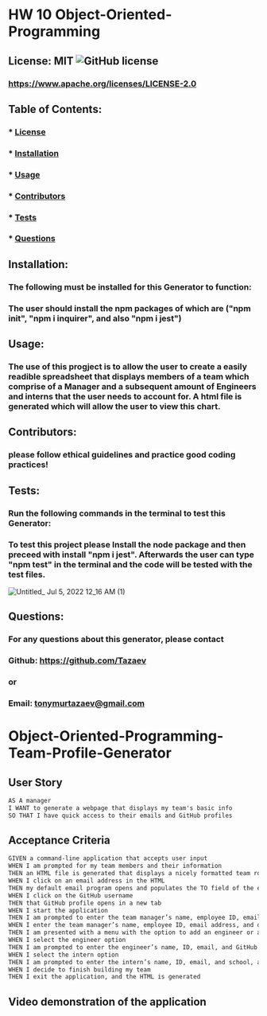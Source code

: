 # HW 10 Object-Oriented-Programming
## License: MIT ![GitHub license](https://img.shields.io/github/license/naereen/strapDown.js.svg)
### https://www.apache.org/licenses/LICENSE-2.0

## Table of Contents:
###  * [License](#license)
###  * [Installation](#installation)
###  * [Usage](#usage)
###  * [Contributors](#contributors)
###  * [Tests](#tests)
###  * [Questions](#questions)

## Installation:
### The following must be installed for this Generator to function:
### The user should install the npm packages of which are ("npm init", "npm i inquirer", and also "npm i jest")

## Usage:
### The use of this progject is to allow the user to create a easily readible spreadsheet that displays members of a team which comprise of a Manager and a subsequent amount of Engineers and interns that the user needs to account for. A html file is generated which will allow the user to view this chart.

## Contributors:
### please follow ethical guidelines and practice good coding practices!

## Tests:
### Run the following commands in the terminal to test this Generator:
### To test this project please Install the node package and then preceed with install "npm i jest". Afterwards the user can type "npm test" in the terminal and the code will be tested with the test files.
![Untitled_ Jul 5, 2022 12_16 AM (1)](https://user-images.githubusercontent.com/104277419/177253615-b38a7544-94aa-4eb7-9f6c-888305e82ddb.gif)

## Questions:
### For any questions about this generator, please contact
### Github: https://github.com/Tazaev
### or
### Email: tonymurtazaev@gmail.com

# Object-Oriented-Programming-Team-Profile-Generator
## User Story

```md
AS A manager
I WANT to generate a webpage that displays my team's basic info
SO THAT I have quick access to their emails and GitHub profiles
```

## Acceptance Criteria

```md
GIVEN a command-line application that accepts user input
WHEN I am prompted for my team members and their information
THEN an HTML file is generated that displays a nicely formatted team roster based on user input
WHEN I click on an email address in the HTML
THEN my default email program opens and populates the TO field of the email with the address
WHEN I click on the GitHub username
THEN that GitHub profile opens in a new tab
WHEN I start the application
THEN I am prompted to enter the team manager’s name, employee ID, email address, and office number
WHEN I enter the team manager’s name, employee ID, email address, and office number
THEN I am presented with a menu with the option to add an engineer or an intern or to finish building my team
WHEN I select the engineer option
THEN I am prompted to enter the engineer’s name, ID, email, and GitHub username, and I am taken back to the menu
WHEN I select the intern option
THEN I am prompted to enter the intern’s name, ID, email, and school, and I am taken back to the menu
WHEN I decide to finish building my team
THEN I exit the application, and the HTML is generated
```
## Video demonstration of the application
